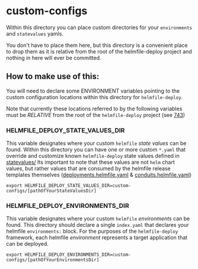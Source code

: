 # custom-configs

Within this directory you can place custom directories for your `environments` and `statevalues` yamls.

You don't have to place them here, but this directory is a convenient place to drop them as it is relative from the root of the helmfile-deploy project and nothing in here will ever be committed.

## How to make use of this:

You will need to declare some ENVIRONMENT variables pointing to the custom configuration locations within this directory for `helmfile-deploy`.

Note that currently these locations referred to by the following variables must be *RELATIVE* from the root of the `helmfile-deploy` project (see [743](https://github.com/roboll/helmfile/issues/743))

### HELMFILE_DEPLOY_STATE_VALUES_DIR
This variable designates where your custom `helmfile` *state values* can be found. Within this directory you can have one or more custom `*.yaml` that override and customize known `helmfile-deploy` state values defined in [statevalues/](../statevalues) Its important to note that these values are not `helm` chart values, but rather values that are consumed by the helmfile release templates themselves ([deployments.helmfile.yaml](../deployments.helmfile.yaml) & [conduits.helmfile.yaml](../conduits.helmfile.yaml))
```
export HELMFILE_DEPLOY_STATE_VALUES_DIR=custom-configs/[pathOfYourStateValuesDir]
```

### HELMFILE_DEPLOY_ENVIRONMENTS_DIR
This variable designates where your custom `helmfile` *environments* can be found. This directory should declare a single `index.yaml` that declares your helmfile `environments:` block. For the purposes of the `helmfile-deploy` framework, each helmfile *environment* represents a target application that can be deployed.
```
export HELMFILE_DEPLOY_ENVIRONMENTS_DIR=custom-configs/[pathOfYourEnvironmentsDir]
```
